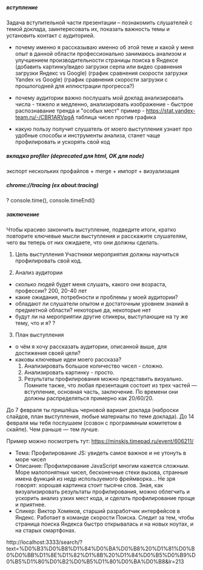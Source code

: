 ##### вступление

Задача вступительной части презентации – познакомить слушателей с темой доклада, заинтересовать их,
показать важность темы и установить контакт с аудиторией.

- почему именно я рассказываю именно об этой теме и какой у меня опыт в данной области
    профессионально занимаюсь анализом и улучшением производительности страницы поиска в Яндексе
    (добавить картинку/видео загрузки серпа или видео сравнения загрузки Яндекс vs Google)
    (график сравнения скорости загрузки Yandex vs Google)
    (график сравнения скорости загрузки с прошлогодней для иллюстрации прогресса?)

- почему аудитории важно послушать мой доклад
    анализировать числа - тяжело и медленно,
    анализировать изображение - быстрое распознавание тренда и "особых мест"
    пример - https://stat.yandex-team.ru/-/CBR1ARVpgA
    таблица чисел против графика

- какую пользу получит слушатель от моего выступления
    узнает про удобные способы и инструменты анализа,
    станет чаще профилировать и ускорять свой код

##### вкладка profiler (deprecated для html, OK для node)

экспорт нескольких профайлов + merge + импорт + визуализация

##### chrome://tracing (ex about:tracing)

? console.time(), console.timeEnd()

##### заключение

Чтобы красиво закончить выступление, подведите итоги, кратко повторите ключевые мысли выступления
и расскажите слушателям, чего вы теперь от них ожидаете, что они должны сделать.

01. Цель выступления
Участники мероприятия должны научиться профилировать свой код.

02. Анализ аудитории
- сколько людей будет меня слушать, какого они возраста, профессии?
    200, 20-40 лет
- какие ожидания, потребности и проблемы у моей аудитории?
- обладают ли слушатели опытом и достаточным уровнем знаний в предметной области?
    некоторые да, некоторые нет
- будут ли на мероприятии другие спикеры, выступающие на ту же тему, что и я?
    ?

03. План выступления
- о чём я хочу рассказать аудитории, описанной выше, для достижения своей цели?
- каковы ключевые идеи моего рассказа?
    1. Анализировать большое количество чисел - сложно.
    2. Анализировать картинку - просто.
    3. Результаты профилирования можно представить визуально.
Помните также, что любая презентация состоит из трех частей — вступление, основная часть, заключение.
По времени они должны распределяться примерно как 20/60/20.



До 7 февраля ты пришлёшь черновой вариант доклада
(наброски слайдов, план выступления, любые материалы по теме доклада).
До 14 февраля мы тебя послушаем (созвон с программным комитетом в скайпе).
Чем раньше — тем лучше.

Пример можно посмотреть тут: https://minskjs.timepad.ru/event/606211/

- Тема: Профилирование JS: увидеть самое важное и не утонуть в море чисел
- Описание: Профилирование JavaScript многим кажется сложным. Море малопонятных чисел, бесконечные стеки вызова,
    странные имена функций из недр используемого фреймворка... Не зря говорят: хорошая картинка стоит тысячи слов.
    Зная, как визуализировать результаты профилирования, можно облегчить и ускорить анализ узких мест кода,
    и сделать профилирование проще и приятнее.
- Спикер: Виктор Хомяков, старший разработчик интерфейсов в Яндекс. Работает в команде скорости Поиска.
    Следит за тем, чтобы страница поиска Яндекса быстро открывалась и на новых ноутах, и на старых смартфонах.



http://localhost:3333/search/?text=%D0%B3%D0%B8%D1%84%D0%BA%D0%B8%20%D1%81%D0%B0%D0%BB%D1%8E%D1%82%D1%8B%20%D1%84%D0%B5%D0%B9%D0%B5%D1%80%D0%B2%D0%B5%D1%80%D0%BA%D0%B8&lr=213
